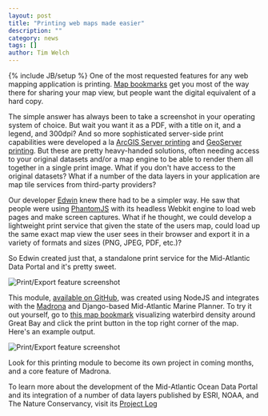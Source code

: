 ```yaml
---
layout: post
title: "Printing web maps made easier"
description: ""
category: news
tags: []
author: Tim Welch
---
```

{% include JB/setup %}
One of the most requested features for any web mapping application is printing.  <a target="_blank" href="http://ecotrust.github.com/madrona/docs/bookmarks.html">Map bookmarks</a> get you most of the way there for sharing your map view, but people want the digital equivalent of a hard copy.  

The simple answer has always been to take a screenshot in your operating system of choice.  But wait you want it as a PDF, with a title on it, and a legend, and 300dpi?  And so more sophisticated server-side print capabilities were developed a la <a target="_blank" href="http://video.esri.com/watch/1058/arcgis-for-server-101-printingtools-service-tutorial">ArcGIS Server printing</a> and <a target="_blank" href='http://docs.geoserver.org/latest/en/user/community/printing/index.html'>GeoServer printing</a>.  But these are pretty heavy-handed solutions, often needing access to your original datasets and/or a map engine to be able to render them all together in a single print image.  What if you don't have access to the original datasets?  What if a number of the data layers in your application are map tile services from third-party providers?

Our developer <a target="_blank" href="{{BASE_PATH}}/experience/whois.html">Edwin</a> knew there had to be a simpler way.  He saw that people were using <a target="_blank" href="http://phantomjs.org/">PhantomJS</a> with its headless Webkit engine to load web pages and make screen captures.  What if he thought, we could develop a lightweight print service that given the state of the users map, could load up the same exact map view the user sees in their browser and export it in a variety of formats and sizes (PNG, JPEG, PDF, etc.)?

So Edwin created just that, a standalone print service for the Mid-Atlantic Data Portal and it's pretty sweet.  

<img src='{{BASE_PATH}}/assets/img/news/print.png' alt='Print/Export feature screenshot' />

This module, <a target="_blank" href="https://github.com/Ecotrust/marco-portal/tree/master/printing">available on GitHub</a>, was created using NodeJS and integrates with the <a target="_blank" href="http://madrona.ecotrust.org">Madrona</a> and Django-based Mid-Atlantic Marine Planner.  To try it out yourself, go to <a href="http://goo.gl/a98nG">this map bookmark</a> visualizing waterbird density around Great Bay and click the print button in the top right corner of the map.  Here's an example output.

<img src='{{BASE_PATH}}/assets/img/news/print-example.png' alt='Print/Export feature screenshot' />

Look for this printing module to become its own project in coming months, and a core feature of Madrona.  

To learn more about the development of the Mid-Atlantic Ocean Data Portal and its integration of a number of data layers published by ESRI, NOAA, and The Nature Conservancy, visit its <a target="_blank" href="http://ecotrust.github.com/marco-portal/">Project Log</a>